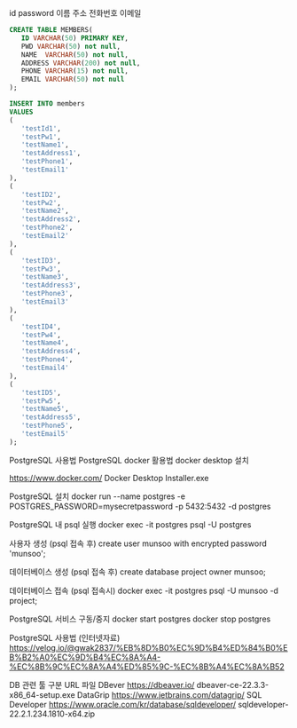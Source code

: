 id
password
이름
주소
전화번호
이메일


```sql
CREATE TABLE MEMBERS(
   ID VARCHAR(50) PRIMARY KEY,
   PWD VARCHAR(50) not null,
   NAME  VARCHAR(50) not null,
   ADDRESS VARCHAR(200) not null,
   PHONE VARCHAR(15) not null,
   EMAIL VARCHAR(50) not null
);
```

```sql
INSERT INTO members
VALUES
(
   'testId1',
   'testPw1',
   'testName1',
   'testAddress1',
   'testPhone1',
   'testEmail1'
),
(
   'testID2',
   'testPw2',
   'testName2',
   'testAddress2',
   'testPhone2',
   'testEmail2'
),
(
   'testID3',
   'testPw3',
   'testName3',
   'testAddress3',
   'testPhone3',
   'testEmail3'
),
(
   'testID4',
   'testPw4',
   'testName4',
   'testAddress4',
   'testPhone4',
   'testEmail4'
),
(
   'testID5',
   'testPw5',
   'testName5',
   'testAddress5',
   'testPhone5',
   'testEmail5'
);
```

PostgreSQL 사용법
PostgreSQL docker 활용법
docker desktop 설치

https://www.docker.com/
Docker Desktop Installer.exe

PostgreSQL 설치
docker run --name postgres -e POSTGRES_PASSWORD=mysecretpassword -p 5432:5432 -d postgres

PostgreSQL 내 psql 실행
docker exec -it postgres psql -U postgres

사용자 생성 (psql 접속 후)
create user munsoo with encrypted password 'munsoo';

데이터베이스 생성 (psql 접속 후)
create database project owner munsoo;

데이터베이스 접속 (psql 접속시)
docker exec -it postgres psql -U munsoo -d project;

PostgreSQL 서비스 구동/중지
docker start postgres
docker stop postgres

PostgreSQL 사용법 (인터넷자료)
https://velog.io/@gwak2837/%EB%8D%B0%EC%9D%B4%ED%84%B0%EB%B2%A0%EC%9D%B4%EC%8A%A4-%EC%8B%9C%EC%8A%A4%ED%85%9C-%EC%8B%A4%EC%8A%B52

DB 관련 툴
구분	URL	파일
DBever	https://dbeaver.io/	dbeaver-ce-22.3.3-x86_64-setup.exe
DataGrip	https://www.jetbrains.com/datagrip/	
SQL Developer	https://www.oracle.com/kr/database/sqldeveloper/	sqldeveloper-22.2.1.234.1810-x64.zip
